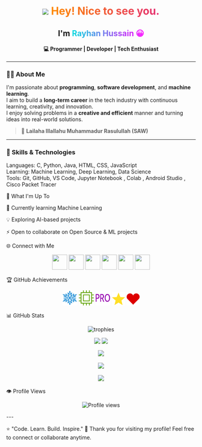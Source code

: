 <h1 align="center">
  <img src="https://emojis.slackmojis.com/emojis/images/1531849430/4246/blob-sunglasses.gif?1531849430" width="40"/>
  <span style="background: linear-gradient(90deg, #ff8a00, #e52e71); -webkit-background-clip: text; color: transparent;">Hey! Nice to see you.</span>
</h1>

<h2 align="center">I'm <span style="background: linear-gradient(90deg, #00dbde, #fc00ff); -webkit-background-clip: text; color: transparent;">Rayhan Hussain 😀</span></h2>
<h4 align="center">💻 Programmer | Developer | Tech Enthusiast</h4>

---


### 👨‍💻 About Me  
I'm passionate about **programming**, **software development**, and **machine learning**.  
I aim to build a **long-term career** in the tech industry with continuous learning, creativity, and innovation.  
I enjoy solving problems in a **creative and efficient** manner and turning ideas into real-world solutions.

> 🌙 **Lailaha Illallahu Muhammadur Rasulullah (SAW)**  

---

### 🧠 Skills & Technologies

Languages: C, Python, Java, HTML, CSS, JavaScript  
Learning: Machine Learning, Deep Learning, Data Science  
Tools: Git, GitHub, VS Code, Jupyter Notebook , Colab , Android Studio , Cisco Packet Tracer


 
🚀 What I'm Up To

🌱 Currently learning Machine Learning

💡 Exploring AI-based projects

⚡ Open to collaborate on Open Source & ML projects

🌐 Connect with Me
<p align="center"> <a href="https://github.com/rayhanhcse" target="_blank"><img src="https://cdn.jsdelivr.net/npm/simple-icons@v3/icons/github.svg" width="40" height="40"></a> <a href="https://www.linkedin.com/in/rayhanhcse/" target="_blank"><img src="https://cdn.jsdelivr.net/npm/simple-icons@v3/icons/linkedin.svg" width="40" height="40"></a> <a href="https://www.facebook.com/rayhanhcse" target="_blank"><img src="https://cdn.jsdelivr.net/npm/simple-icons@v3/icons/facebook.svg" width="40" height="40"></a> <a href="https://www.instagram.com/rayhanhcse/" target="_blank"><img src="https://cdn.jsdelivr.net/npm/simple-icons@v3/icons/instagram.svg" width="40" height="40"></a> <a href="https://twitter.com/rayhanhcse" target="_blank"><img src="https://cdn.jsdelivr.net/npm/simple-icons@v3/icons/twitter.svg" width="40" height="40"></a> <a href="https://www.youtube.com/" target="_blank"><img src="https://cdn.jsdelivr.net/npm/simple-icons@v3/icons/youtube.svg" width="40" height="40"></a> </p>
🏆 GitHub Achievements
<p align="center"> <a href="https://archiveprogram.github.com/"><img src="https://raw.githubusercontent.com/acervenky/animated-github-badges/master/assets/acbadge.gif" width="40" height="40"></a> <a href="https://docs.github.com/en/developers"><img src="https://raw.githubusercontent.com/acervenky/animated-github-badges/master/assets/devbadge.gif" width="40" height="40"></a> <a href="https://github.com/pricing"><img src="https://raw.githubusercontent.com/acervenky/animated-github-badges/master/assets/pro.gif" width="40" height="40"></a> <a href="https://stars.github.com/"><img src="https://raw.githubusercontent.com/acervenky/animated-github-badges/master/assets/starbadge.gif" width="35" height="35"></a> <a href="https://github.com/sponsors"><img src="https://raw.githubusercontent.com/acervenky/animated-github-badges/master/assets/sponsorbadge.gif" width="35" height="35"></a> </p>
📊 GitHub Stats
<p align="center"> <img src="https://github-profile-trophy.vercel.app/?username=rayhanhcse&theme=tokyonight&no-frame=true&margin-w=10" alt="trophies" /> </p> <p align="center"> <img src="https://github-readme-stats.vercel.app/api?username=rayhanhcse&show_icons=true&theme=tokyonight&count_private=true" height="160"/> <img src="https://github-readme-stats.vercel.app/api/top-langs/?username=rayhanhcse&layout=compact&theme=tokyonight" height="160"/> </p> <p align="center"> <img src="https://streak-stats.demolab.com?user=rayhanhcse&theme=tokyonight&hide_border=true" /> </p> <p align="center"> <img src="https://github-readme-activity-graph.vercel.app/graph?username=rayhanhcse&theme=tokyo-night" /> </p> <p align="center"> <img src="https://metrics.lecoq.io/rayhanhcse?template=classic" /> </p>

👁️ Profile Views
<p align="center"> <img src="https://komarev.com/ghpvc/?username=rayhanhcse&style=flat-square&color=blue" alt="Profile views"/> </p>
---

⭐ "Code. Learn. Build. Inspire."
🧩 Thank you for visiting my profile! Feel free to connect or collaborate anytime.


